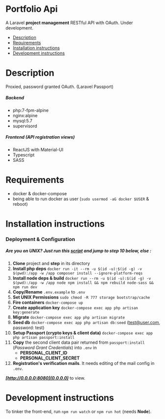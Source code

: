 # Portfolio Api

A Laravel **project management** RESTful API with OAuth. Under development.

-   [Description](#description)
-   [Requirements](#requirements)
-   [Installation instructions](#installation-instructions)
-   [Development instructions](#development-instructions)

# Description

Proxied, password granted OAuth. (Laravel Passport)

##### Backend

-   php:7-fpm-alpine
-   nginx:alpine
-   mysql:5.7
-   supervisord

##### Frontend (API registration views)

-   ReactJS with Material-UI
-   Typescript
-   SASS

# Requirements

-   docker & docker-compose
-   being able to run docker as user (`sudo usermod -aG docker $USER` & reboot)

# Installation instructions

### Deployment & Configuration

##### Are you on UNIX? Just run this [script](https://github.com/fllprbt/portfolioApi/blob/master/postCloneUnix.sh) and jump to step 10 below, else :

1. **Clone** project and **step** in its directory
2. **Install php deps** `docker run -it --rm -u $(id -u):$(id -g) -v $(pwd):/app -w /app composer install --ignore-platform-reqs`
3. **Install node deps & build** `docker run --rm -u $(id -u):$(id -g) -v $(pwd):/app -w /app node npm install && npm rebuild node-sass && npm run dev`
4. **Copy/Rename** `.env.example` to `.env`
5. **Set UNIX Permissions** `sudo chmod -R 777 storage bootstrap/cache`
6. **Fire containers** `docker-compose up`
7. **Create application key** `docker-compose exec app php artisan key:generate`
8. **Migrate** `docker-compose exec app php artisan migrate`
9. **Seed db** `docker-compose exec app php artisan db:seed` (test@user.com, password: test)
10. **Setup Passport (crypto keys & client data)** `docker-compose exec app php artisan passport:install`
11. **Copy** the second client data pair returned from `passport:install` (_Password Grant Credentials_) into `.env` in
    - **PERSONAL_CLIENT_ID**
    - **PERSONAL_CLIENT_SECRET**
12. **Registration's verification mails**. It needs editing of the mail config in `.env`.

_**[http://0.0.0.0:8080](0.0.0.0)**_ to view.

# Development instructions

To tinker the front-end, run `npm run watch` or `npm run hot` (needs **Node**).

